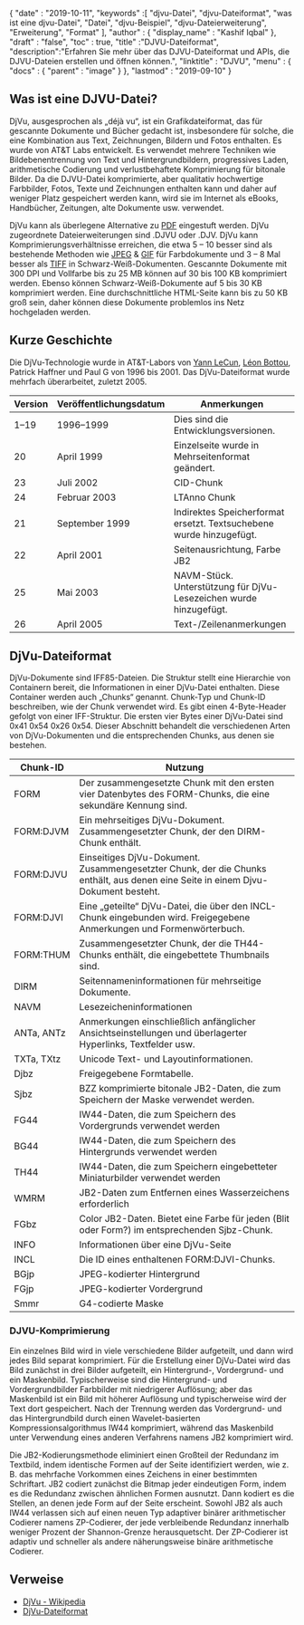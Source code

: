 {
  "date" : "2019-10-11",
  "keywords" :[ "djvu-Datei", "djvu-Dateiformat", "was ist eine djvu-Datei", "Datei", "djvu-Beispiel", "djvu-Dateierweiterung", "Erweiterung", "Format" ],
  "author" : {
    "display_name" : "Kashif Iqbal"
},
  "draft" : "false",
  "toc" : true,
  "title" :"DJVU-Dateiformat",
  "description":"Erfahren Sie mehr über das DJVU-Dateiformat und APIs, die DJVU-Dateien erstellen und öffnen können.",
  "linktitle" : "DJVU",
  "menu" : {
    "docs" : {
      "parent" : "image"
}
},
  "lastmod" : "2019-09-10"
}

## Was ist eine DJVU-Datei?

DjVu, ausgesprochen als „déjà vu“, ist ein Grafikdateiformat, das für gescannte Dokumente und Bücher gedacht ist, insbesondere für solche, die eine Kombination aus Text, Zeichnungen, Bildern und Fotos enthalten. Es wurde von AT&T Labs entwickelt. Es verwendet mehrere Techniken wie Bildebenentrennung von Text und Hintergrundbildern, progressives Laden, arithmetische Codierung und verlustbehaftete Komprimierung für bitonale Bilder. Da die DJVU-Datei komprimierte, aber qualitativ hochwertige Farbbilder, Fotos, Texte und Zeichnungen enthalten kann und daher auf weniger Platz gespeichert werden kann, wird sie im Internet als eBooks, Handbücher, Zeitungen, alte Dokumente usw. verwendet.

DjVu kann als überlegene Alternative zu [PDF](/de/pdf/) eingestuft werden. DjVu zugeordnete Dateierweiterungen sind .DJVU oder .DJV. DjVu kann Komprimierungsverhältnisse erreichen, die etwa 5 – 10 besser sind als bestehende Methoden wie [JPEG](/de/image/jpeg/) & [GIF](/de/image/gif/) für Farbdokumente und 3 – 8 Mal besser als [TIFF]( /image/tiff/) in Schwarz-Weiß-Dokumenten. Gescannte Dokumente mit 300 DPI und Vollfarbe bis zu 25 MB können auf 30 bis 100 KB komprimiert werden. Ebenso können Schwarz-Weiß-Dokumente auf 5 bis 30 KB komprimiert werden. Eine durchschnittliche HTML-Seite kann bis zu 50 KB groß sein, daher können diese Dokumente problemlos ins Netz hochgeladen werden.

## Kurze Geschichte ##

Die DjVu-Technologie wurde in AT&T-Labors von [Yann LeCun](https://en.wikipedia.org/wiki/Yann_LeCun), [Léon Bottou](https://en.wikipedia.org/wiki/L%C3%A9on_Bottou), Patrick Haffner und Paul G von 1996 bis 2001. Das DjVu-Dateiformat wurde mehrfach überarbeitet, zuletzt 2005.


|Version|Veröffentlichungsdatum|Anmerkungen
---|---|---|
|1–19|1996–1999|Dies sind die Entwicklungsversionen.
|20|April 1999|Einzelseite wurde in Mehrseitenformat geändert.
|23|Juli 2002|CID-Chunk
|24|Februar 2003|LTAnno Chunk
|21|September 1999|Indirektes Speicherformat ersetzt. Textsuchebene wurde hinzugefügt.
|22|April 2001|Seitenausrichtung, Farbe JB2
|25|Mai 2003|NAVM-Stück. Unterstützung für DjVu-Lesezeichen wurde hinzugefügt.
|26|April 2005|Text-/Zeilenanmerkungen

## DjVu-Dateiformat ##

DjVu-Dokumente sind IFF85-Dateien. Die Struktur stellt eine Hierarchie von Containern bereit, die Informationen in einer DjVu-Datei enthalten. Diese Container werden auch „Chunks“ genannt. Chunk-Typ und Chunk-ID beschreiben, wie der Chunk verwendet wird. Es gibt einen 4-Byte-Header gefolgt von einer IFF-Struktur. Die ersten vier Bytes einer DjVu-Datei sind 0x41 0x54 0x26 0x54. Dieser Abschnitt behandelt die verschiedenen Arten von DjVu-Dokumenten und die entsprechenden Chunks, aus denen sie bestehen.


|Chunk-ID|Nutzung
---|---|
|FORM|Der zusammengesetzte Chunk mit den ersten vier Datenbytes des FORM-Chunks, die eine sekundäre Kennung sind.
|FORM:DJVM|Ein mehrseitiges DjVu-Dokument. Zusammengesetzter Chunk, der den DIRM-Chunk enthält.
|FORM:DJVU|Einseitiges DjVu-Dokument. Zusammengesetzter Chunk, der die Chunks enthält, aus denen eine Seite in einem Djvu-Dokument besteht.
|FORM:DJVI|Eine „geteilte“ DjVu-Datei, die über den INCL-Chunk eingebunden wird. Freigegebene Anmerkungen und Formenwörterbuch.
|FORM:THUM|Zusammengesetzter Chunk, der die TH44-Chunks enthält, die eingebettete Thumbnails sind.
|DIRM|Seitennameninformationen für mehrseitige Dokumente.
|NAVM|Lesezeicheninformationen
|ANTa, ANTz|Anmerkungen einschließlich anfänglicher Ansichtseinstellungen und überlagerter Hyperlinks, Textfelder usw.
|TXTa, TXtz|Unicode Text- und Layoutinformationen.
|Djbz|Freigegebene Formtabelle.
|Sjbz|BZZ komprimierte bitonale JB2-Daten, die zum Speichern der Maske verwendet werden.
|FG44|IW44-Daten, die zum Speichern des Vordergrunds verwendet werden
|BG44|IW44-Daten, die zum Speichern des Hintergrunds verwendet werden
|TH44|IW44-Daten, die zum Speichern eingebetteter Miniaturbilder verwendet werden
|WMRM|JB2-Daten zum Entfernen eines Wasserzeichens erforderlich
|FGbz|Color JB2-Daten. Bietet eine Farbe für jeden (Blit oder Form?) im entsprechenden Sjbz-Chunk.
|INFO|Informationen über eine DjVu-Seite
|INCL|Die ID eines enthaltenen FORM:DJVI-Chunks.
|BGjp|JPEG-kodierter Hintergrund
|FGjp|JPEG-kodierter Vordergrund
|Smmr|G4-codierte Maske

### DJVU-Komprimierung

Ein einzelnes Bild wird in viele verschiedene Bilder aufgeteilt, und dann wird jedes Bild separat komprimiert. Für die Erstellung einer DjVu-Datei wird das Bild zunächst in drei Bilder aufgeteilt, ein Hintergrund-, Vordergrund- und ein Maskenbild. Typischerweise sind die Hintergrund- und Vordergrundbilder Farbbilder mit niedrigerer Auflösung; aber das Maskenbild ist ein Bild mit höherer Auflösung und typischerweise wird der Text dort gespeichert. Nach der Trennung werden das Vordergrund- und das Hintergrundbild durch einen Wavelet-basierten Kompressionsalgorithmus IW44 komprimiert, während das Maskenbild unter Verwendung eines anderen Verfahrens namens JB2 komprimiert wird.

Die JB2-Kodierungsmethode eliminiert einen Großteil der Redundanz im Textbild, indem identische Formen auf der Seite identifiziert werden, wie z. B. das mehrfache Vorkommen eines Zeichens in einer bestimmten Schriftart. JB2 codiert zunächst die Bitmap jeder eindeutigen Form, indem es die Redundanz zwischen ähnlichen Formen ausnutzt. Dann kodiert es die Stellen, an denen jede Form auf der Seite erscheint. Sowohl JB2 als auch IW44 verlassen sich auf einen neuen Typ adaptiver binärer arithmetischer Codierer namens ZP-Codierer, der jede verbleibende Redundanz innerhalb weniger Prozent der Shannon-Grenze herausquetscht. Der ZP-Codierer ist adaptiv und schneller als andere näherungsweise binäre arithmetische Codierer.

## Verweise ##

* [DjVu - Wikipedia](https://en.wikipedia.org/wiki/DjVu)
* [DjVu-Dateiformat](https://www.cuminas.jp/docs/techinfo/DjVu3Spec.pdf)

